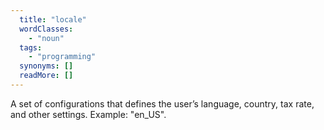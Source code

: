 ```yaml
---
  title: "locale"
  wordClasses: 
    - "noun"
  tags: 
    - "programming"
  synonyms: []
  readMore: []
---
```

A set of configurations that defines the user’s language, country, tax rate, and other settings. Example: "en_US".
